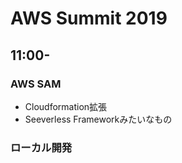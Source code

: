 # AWS Summit 2019
## 11:00- 

### AWS SAM
- Cloudformation拡張
- Seeverless Frameworkみたいなもの

### ローカル開発
